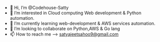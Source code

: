 - 👋 Hi, I’m @Codehouse-Satty
- 👀 I’m interested in Cloud computing Web development & Python automation.
- 🌱 I’m currently learning web-development & AWS services automation.
- 💞️ I’m looking to collaborate on Python,AWS & Go lang
- 📫 How to reach me --> satyajeetsahoo9@gmail.com

<!---
Codehouse-Satty/Codehouse-Satty is a ✨ special ✨ repository because its `README.md` (this file) appears on your GitHub profile.
You can click the Preview link to take a look at your changes.
--->
